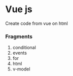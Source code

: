 # Vue js

Create code from vue on html

### Fragments
1. conditional
2. events
3. for
4. html
5. v-model
